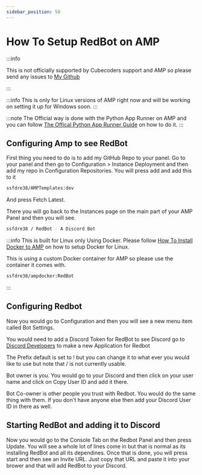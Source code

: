 ```yaml
---
sidebar_position: 50
---
```


# How To Setup RedBot on AMP

:::info

This is not officially supported by Cubecoders support and AMP so please send any issues to [My Github](https://github.com/ssfdre38/AMPTemplates/issues)

:::

:::info
This is only for Linux versions of AMP right now and will be working on setting it up for Windows soon.
:::

:::note
The Official way is done with the Python App Runner on AMP and you can follow [The Offical Python App Runner Guide](https://discourse.cubecoders.com/t/python-app-runner-guide/7420#h-2-red-discord-bot-5) on how to do it.
:::

## Configuring Amp to see RedBot

First thing you need to do is to add my GitHub Repo to your panel.
Go to your panel and then go to Configuration > Instance Deployment and then add my repo in Configuration Repositories.
You will press add and add this to it

```bash
ssfdre38/AMPTemplates:dev
```
And press Fetch Latest.

There you will go back to the Instances page on the main part of your AMP Panel and then you will see.

```bash
ssfdre38 / RedBot - A Discord Bot
```

:::info
This is built for Linux only Using Docker. Please follow [How To Install Docker to AMP](https://discourse.cubecoders.com/t/configuring-amp-to-use-docker-for-instances/1957) on how to setup Docker for Linux.

This is using a custom Docker container for AMP so please use the container it comes with.
```bash
ssfdre38/ampdocker:RedBot
```
:::

## Configuring Redbot

Now you would go to Configuration and then you will see a new menu item called Bot Settings.

You would need to add a Discord Token for RedBot to see Discord go to [Discord Developers](https://discord.com/developers/applications/) to make a new Application for Redbot

The Prefix default is set to ! but you can change it to what ever you would like to use but note that / is not currently usable.

Bot owner is you. You would go to your Discord and then click on your user name and click on Copy User ID and add it there.

Bot Co-owner is other people you trust with Redbot. You would do the same thing with them. If you don't have anyone else then add your Discord User ID in there as well.

## Starting RedBot and adding it to Discord

Now you would go to the Console Tab on the Redbot Panel and then press Update. You will see a whole lot of lines come in but that is normal as its installing RedBot and all its dependines.
Once that is done, you will press start and then see an Invite URL. Just copy that URL and paste it into your brower and that will add RedBot to your Discord.